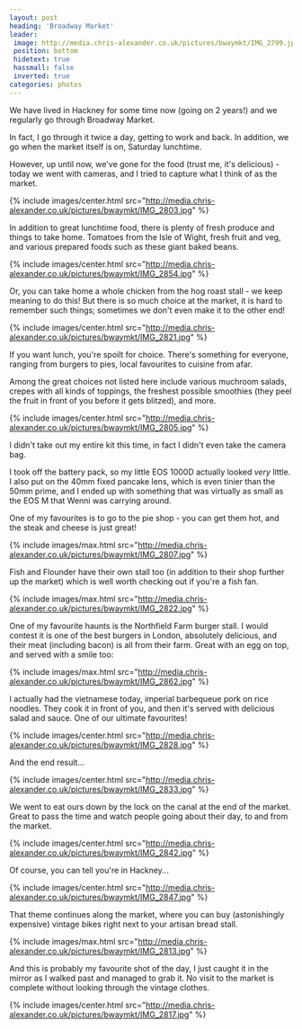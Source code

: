 ```yaml
---
layout: post
heading: 'Broadway Market'
leader:
 image: http://media.chris-alexander.co.uk/pictures/bwaymkt/IMG_2799.jpg
 position: bottom
 hidetext: true
 hassmall: false
 inverted: true
categories: photos
---
```


We have lived in Hackney for some time now (going on 2 years!) and we regularly go through Broadway Market.

In fact, I go through it twice a day, getting to work and back. In addition, we go when the market itself is on, Saturday lunchtime.

However, up until now, we've gone for the food (trust me, it's delicious) - today we went with cameras, and I tried to capture what I think of as the market.

{% include images/center.html src="http://media.chris-alexander.co.uk/pictures/bwaymkt/IMG_2803.jpg" %}

In addition to great lunchtime food, there is plenty of fresh produce and things to take home. Tomatoes from the Isle of Wight, fresh fruit and veg, and various prepared foods such as these giant baked beans.

{% include images/center.html src="http://media.chris-alexander.co.uk/pictures/bwaymkt/IMG_2854.jpg" %}

Or, you can take home a whole chicken from the hog roast stall - we keep meaning to do this! But there is so much choice at the market, it is hard to remember such things; sometimes we don't even make it to the other end!

{% include images/center.html src="http://media.chris-alexander.co.uk/pictures/bwaymkt/IMG_2821.jpg" %}

If you want lunch, you're spoilt for choice. There's something for everyone, ranging from burgers to pies, local favourites to cuisine from afar.

Among the great choices not listed here include various muchroom salads, crepes with all kinds of toppings, the freshest possible smoothies (they peel the fruit in front of you before it gets blitzed), and more.

{% include images/center.html src="http://media.chris-alexander.co.uk/pictures/bwaymkt/IMG_2805.jpg" %}

I didn't take out my entire kit this time, in fact I didn't even take the camera bag.

I took off the battery pack, so my little EOS 1000D actually looked *very* little. I also put on the 40mm fixed pancake lens, which is even tinier than the 50mm prime, and I ended up with something that was virtually as small as the EOS M that Wenni was carrying around.

One of my favourites is to go to the pie shop - you can get them hot, and the steak and cheese is just great!

{% include images/max.html src="http://media.chris-alexander.co.uk/pictures/bwaymkt/IMG_2807.jpg" %}

Fish and Flounder have their own stall too (in addition to their shop further up the market) which is well worth checking out if you're a fish fan.

{% include images/max.html src="http://media.chris-alexander.co.uk/pictures/bwaymkt/IMG_2822.jpg" %}

One of my favourite haunts is the Northfield Farm burger stall. I would contest it is one of the best burgers in London, absolutely delicious, and their meat (including bacon) is all from their farm. Great with an egg on top, and served with a smile too:

{% include images/max.html src="http://media.chris-alexander.co.uk/pictures/bwaymkt/IMG_2862.jpg" %}

I actually had the vietnamese today, imperial barbequeue pork on rice noodles. They cook it in front of you, and then it's served with delicious salad and sauce. One of our ultimate favourites!

{% include images/center.html src="http://media.chris-alexander.co.uk/pictures/bwaymkt/IMG_2828.jpg" %}

And the end result...

{% include images/center.html src="http://media.chris-alexander.co.uk/pictures/bwaymkt/IMG_2833.jpg" %}

We went to eat ours down by the lock on the canal at the end of the market. Great to pass the time and watch people going about their day, to and from the market.

{% include images/center.html src="http://media.chris-alexander.co.uk/pictures/bwaymkt/IMG_2842.jpg" %}

Of course, you can tell you're in Hackney...

{% include images/center.html src="http://media.chris-alexander.co.uk/pictures/bwaymkt/IMG_2847.jpg" %}

That theme continues along the market, where you can buy (astonishingly expensive) vintage bikes right next to your artisan bread stall.

{% include images/max.html src="http://media.chris-alexander.co.uk/pictures/bwaymkt/IMG_2813.jpg" %}

And this is probably my favourite shot of the day, I just caught it in the mirror as I walked past and managed to grab it. No visit to the market is complete without looking through the vintage clothes.

{% include images/center.html src="http://media.chris-alexander.co.uk/pictures/bwaymkt/IMG_2817.jpg" %}
